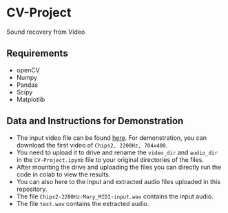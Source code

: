 # CV-Project
Sound recovery from Video 

## Requirements
- openCV
- Numpy
- Pandas
- Scipy
- Matplotlib

## Data and Instructions for Demonstration
- The input video file can be found [here](https://data.csail.mit.edu/vidmag/VisualMic/). For demonstration, you can download the first video of `Chips2, 2200Hz, 704x400`.
- You need to upload it to drive and rename the `video_dir` and `audio_dir` in the `CV-Project.ipynb` file to your original directories of the files.
- After mounting the drive and uploading the files you can directly run the code in colab to view the results.
- You can also here to the input and extracted audio files uploaded in this repository.
- The file `Chips2-2200Hz-Mary_MIDI-input.wav` contains the input audio.
- The file `test.wav` contains the extracted audio.
